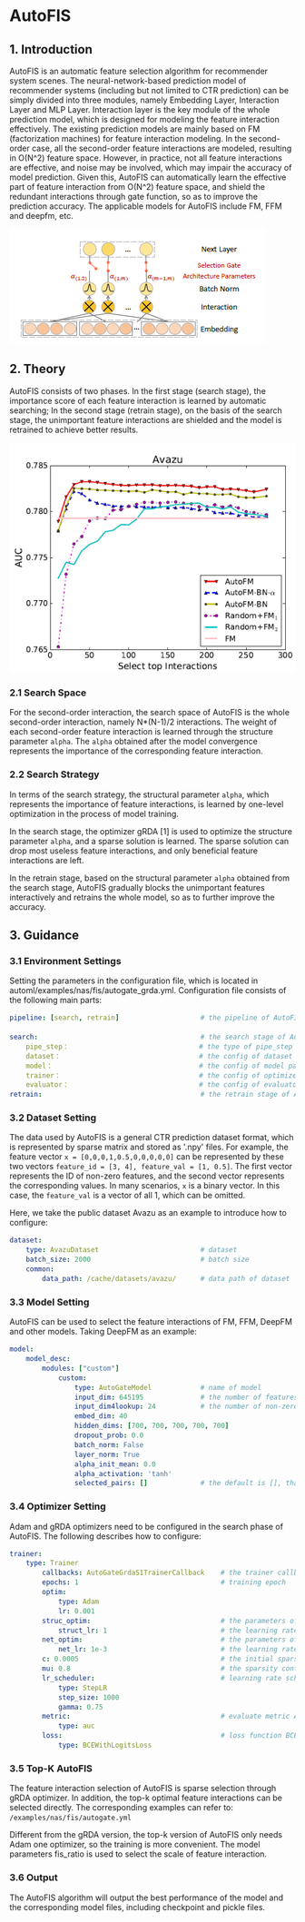 # AutoFIS

## 1. Introduction

AutoFIS is an automatic feature selection algorithm for recommender system scenes. The neural-network-based prediction model of recommender systems (including but not limited to CTR prediction) can be simply divided into three modules, namely Embedding Layer, Interaction Layer and MLP Layer.
Interaction layer is the key module of the whole prediction model, which is designed for modeling the feature interaction effectively.
The existing prediction models are mainly based on FM (factorization machines) for feature interaction modeling. In the second-order case, all the second-order feature interactions are modeled, resulting in O(N^2) feature space.
However, in practice, not all feature interactions are effective, and noise may be involved, which may impair the accuracy of model prediction.
Given this, AutoFIS can automatically learn the effective part of feature interaction from O(N^2) feature space, and shield the redundant interactions through gate function, so as to improve the prediction accuracy. The applicable models for AutoFIS include FM, FFM and deepfm, etc.

![FIS AutoFIS](../../images/fis_autogate_overview.png)

## 2. Theory

AutoFIS consists of two phases. In the first stage (search stage), the importance score of each feature interaction is learned by automatic searching; In the second stage (retrain stage), on the basis of the search stage, the unimportant feature interactions are shielded and the model is retrained to achieve better results.

![FIS AutoFIS Stage2](../../images/fis_autogate_avazu_performance.png)

### 2.1 Search Space

For the second-order interaction, the search space of AutoFIS is the whole second-order interaction, namely N*(N-1)/2 interactions. The weight of each second-order feature interaction is learned through the structure parameter `alpha`.
The `alpha` obtained after the model convergence represents the importance of the corresponding feature interaction.

### 2.2 Search Strategy

In terms of the search strategy, the structural parameter `alpha`, which represents the importance of feature interactions, is learned by one-level optimization in the process of model training.

In the search stage, the optimizer gRDA [1] is used to optimize the structure parameter `alpha`, and a sparse solution is learned. The sparse solution can drop most useless feature interactions, and only beneficial feature interactions are left.

In the retrain stage, based on the structural parameter `alpha` obtained from the search stage, AutoFIS gradually blocks the unimportant features interactively and retrains the whole model, so as to further improve the accuracy.

## 3. Guidance

### 3.1 Environment Settings

Setting the parameters in the configuration file, which is located in automl/examples/nas/fis/autogate_grda.yml. Configuration file consists of the following main parts:

```yaml
pipeline: [search, retrain]                    # the pipeline of AutoFIS (two stage)

search:                                        # the search stage of AutoFIS
    pipe_step：                                # the type of pipe_step
    dataset：                                  # the config of dataset
    model：                                    # the config of model parameters and structure
    trainer：                                  # the config of optimizer
    evaluator：                                # the config of evaluator
retrain:                                       # the retrain stage of AutoFIS

```

### 3.2 Dataset Setting

The data used by AutoFIS is a general CTR prediction dataset format, which is represented by sparse matrix and stored as '.npy' files. For example, the feature vector `x = [0,0,0,1,0.5,0,0,0,0,0]` can be represented by these two vectors `feature_id = [3, 4], feature_val = [1, 0.5]`. The first vector represents the ID of non-zero features, and the second vector represents the corresponding values. In many scenarios, `x` is a binary vector. In this case, the `feature_val` is a vector of all 1, which can be omitted.

Here, we take the public dataset Avazu as an example to introduce how to configure:

```yaml
dataset:
    type: AvazuDataset                         # dataset
    batch_size: 2000                           # batch size
    common:
        data_path: /cache/datasets/avazu/      # data path of dataset

```

### 3.3 Model Setting

AutoFIS can be used to select the feature interactions of FM, FFM, DeepFM and other models. Taking DeepFM as an example:

```yaml
model:
    model_desc:
        modules: ["custom"]
            custom:
                type: AutoGateModel            # name of model
                input_dim: 645195              # the number of features of the whole training set, that is, the dimension of the `x` vector
                input_dim4lookup: 24           # the number of non-zero features in a sampler, that is, the dimension of `feature_id` vector
                embed_dim: 40
                hidden_dims: [700, 700, 700, 700, 700]
                dropout_prob: 0.0
                batch_norm: False
                layer_norm: True
                alpha_init_mean: 0.0
                alpha_activation: 'tanh'
                selected_pairs: []             # the default is [], that is, all feature interactions are retained

```

### 3.4 Optimizer Setting

Adam and gRDA optimizers need to be configured in the search phase of AutoFIS. The following describes how to configure:

```yaml
trainer:
    type: Trainer
        callbacks: AutoGateGrdaS1TrainerCallback    # the trainer callback of search stage
        epochs: 1                                   # training epoch
        optim:
            type: Adam
            lr: 0.001
        struc_optim:                                # the parameters of GRDA
            struct_lr: 1                            # the learning rate of GRDA
        net_optim:                                  # the parameters of  Adam
            net_lr: 1e-3                            # the learning rate of Adam
        c: 0.0005                                   # the initial sparse control constant parameters of GRDA
        mu: 0.8                                     # the sparsity control parameters of GRDA
        lr_scheduler:                               # learning rate scheduler
            type: StepLR
            step_size: 1000
            gamma: 0.75
        metric:                                     # evaluate metric AUC
            type: auc
        loss:                                       # loss function BCEWithLogitsLoss
            type: BCEWithLogitsLoss

```

### 3.5 Top-K AutoFIS

The feature interaction selection of AutoFIS is sparse selection through gRDA optimizer. In addition, the top-k optimal feature interactions can be selected directly. The corresponding examples can refer to: `/examples/nas/fis/autogate.yml`

Different from the gRDA version, the top-k version of AutoFIS only needs Adam one optimizer, so the training is more convenient. The model parameters fis_ratio is used to select the scale of feature interaction.

### 3.6 Output

The AutoFIS algorithm will output the best performance of the model and the corresponding model files, including checkpoint and pickle files.
